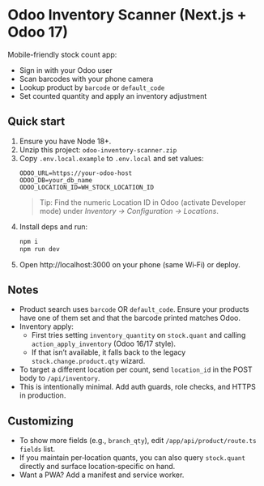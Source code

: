 # Odoo Inventory Scanner (Next.js + Odoo 17)

Mobile-friendly stock count app:
- Sign in with your Odoo user
- Scan barcodes with your phone camera
- Lookup product by `barcode` or `default_code`
- Set counted quantity and apply an inventory adjustment

## Quick start

1. Ensure you have Node 18+.
2. Unzip this project: `odoo-inventory-scanner.zip`
3. Copy `.env.local.example` to `.env.local` and set values:
   ```
   ODOO_URL=https://your-odoo-host
   ODOO_DB=your_db_name
   ODOO_LOCATION_ID=WH_STOCK_LOCATION_ID
   ```
   > Tip: Find the numeric Location ID in Odoo (activate Developer mode) under *Inventory → Configuration → Locations*.
4. Install deps and run:
   ```bash
   npm i
   npm run dev
   ```
5. Open http://localhost:3000 on your phone (same Wi‑Fi) or deploy.

## Notes

- Product search uses `barcode` OR `default_code`. Ensure your products have one of them set and that the barcode printed matches Odoo.
- Inventory apply:
  - First tries setting `inventory_quantity` on `stock.quant` and calling `action_apply_inventory` (Odoo 16/17 style).
  - If that isn’t available, it falls back to the legacy `stock.change.product.qty` wizard.
- To target a different location per count, send `location_id` in the POST body to `/api/inventory`.
- This is intentionally minimal. Add auth guards, role checks, and HTTPS in production.

## Customizing

- To show more fields (e.g., `branch_qty`), edit `/app/api/product/route.ts` `fields` list.
- If you maintain per‑location quants, you can also query `stock.quant` directly and surface location‑specific on hand.
- Want a PWA? Add a manifest and service worker.
